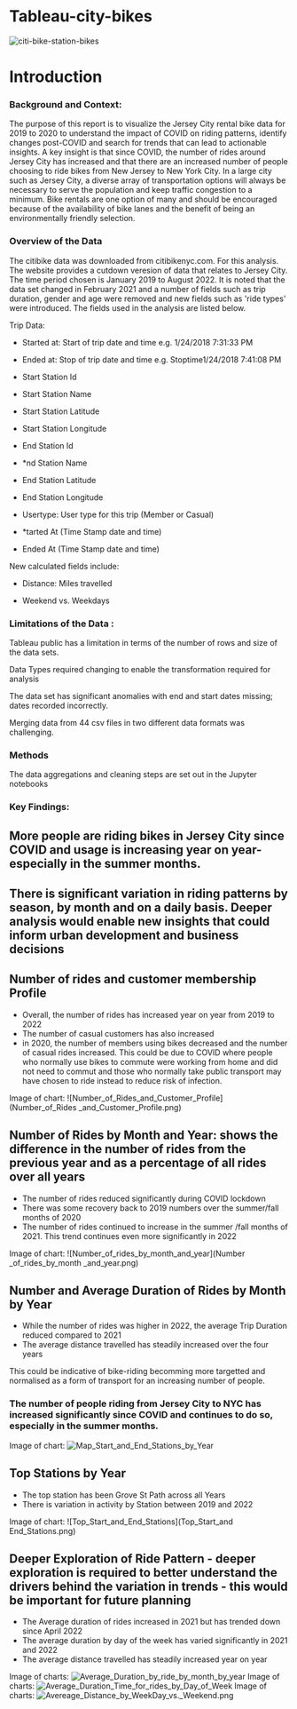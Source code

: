 
# Tableau-city-bikes

![citi-bike-station-bikes](citi-bike-station-bikes.jpg)

# Introduction


### Background and Context:

The purpose of this report is to visualize the Jersey City rental bike data for 2019 to 2020 to understand the impact of COVID on riding patterns, identify changes post-COVID and search for trends that can lead to actionable insights. A key insight is that since COVID, the number of rides around Jersey City has increased and that there are an increased number of people choosing to ride bikes from New Jersey to New York City. In a large city such as Jersey City, a diverse array of transportation options will always be necessary to serve the population and keep traffic congestion to a minimum. Bike rentals are one option of many and should be encouraged because of the availability of bike lanes and the benefit of being an environmentally friendly selection.

### Overview of the Data              

The citibike data was downloaded from citibikenyc.com. For this analysis. The website provides a cutdown veresion of data that relates to Jersey City. The time period chosen is January 2019 to August 2022. It is noted that the data set changed in February 2021 and a number of fields such as trip duration, gender and age were removed and new fields such as 'ride types' were introduced. The fields used in the analysis are listed below.

Trip Data:

* Started at: Start of trip date and time e.g. 1/24/2018 7:31:33 PM

* Ended at: Stop of trip date and time e.g. Stoptime1/24/2018 7:41:08 PM

* Start Station Id

* Start Station Name

* Start Station Latitude

* Start Station Longitude

* End Station Id

* *nd Station Name

* End Station Latitude

* End Station Longitude

* Usertype: User type for this trip (Member or Casual)

* *tarted At (Time Stamp date and time)

* Ended At (Time Stamp date and time)

New calculated fields include:

* Distance: Miles travelled 

* Weekend vs. Weekdays

### Limitations of the Data :

Tableau public has a limitation in terms of the number of rows and size of the data sets. 

Data Types required changing to enable the transformation required for analysis

The data set has significant anomalies with end and start dates missing; dates recorded incorrectly. 

Merging data from 44 csv files in two different data formats was challenging. 

### Methods 

The data aggregations and cleaning steps are set out in the Jupyter notebooks 

### Key Findings: 

## More people are riding bikes in Jersey City since COVID and usage is increasing year on year- especially in the summer months.
## There is significant variation in riding patterns by season, by month and on a daily basis. Deeper analysis would enable new insights that could inform urban development and business decisions

## Number of rides and customer membership Profile 

* Overall, the number of rides has increased year on year from 2019 to 2022
* The number of casual customers has also increased
* in 2020, the number of members using bikes decreased and the number of casual rides increased. This could be due to COVID where people who normally use bikes to commute were working from home and did not need to commut and those who normally take public transport may have chosen to ride instead to reduce risk of infection.

Image of chart: ![Number_of_Rides_and_Customer_Profile](Number_of_Rides _and_Customer_Profile.png)

## Number of Rides by Month and Year: shows the difference in the number of rides from the previous year and as a percentage of all rides over all years

* The number of rides reduced significantly during COVID lockdown
* There was some recovery back to 2019 numbers over the summer/fall months of 2020
* The number of rides continued to increase in the summer /fall months of 2021. This trend continues even more significantly in 2022

Image of chart: ![Number_of_rides_by_month_and_year](Number _of_rides_by_month _and_year.png)

## Number and Average Duration of Rides by Month by Year

* While the number of rides was higher in 2022, the average Trip Duration reduced compared to 2021
* The average distance travelled has steadily increased over the four years 

This could be indicative of bike-riding becomming more targetted and normalised as a form of transport for an increasing number of people.

### The number of people riding from Jersey City to NYC has increased significantly since COVID and continues to do so, especially in the summer months.
Image of chart: ![Map_Start_and_End_Stations_by_Year](Map_Start_and_End_Stations_by_Year.png)

## Top Stations by Year 

* The top station has been Grove St Path across all Years 
* There is variation in activity by Station between 2019 and 2022 

Image of chart: ![Top_Start_and_End_Stations](Top_Start_and End_Stations.png)

## Deeper Exploration of Ride Pattern - deeper exploration is required to better understand the drivers behind the variation in trends - this would be important for future planning 

* The Average duration of rides increased in 2021 but has trended down since April 2022
* The average duration by day of the week has varied significantly in 2021 and 2022  
* The average distance travelled has steadily increased year on year 

Image of charts: ![Average_Duration_by_ride_by_month_by_year](Average_Duration_by_ride_by_month_by_year.png)
Image of charts: ![Average_Duration_Time_for_rides_by_Day_of_Week](Average_Duration_Time_for_rides_by_Day_of_Week.png)
Image of charts: ![Avereage_Distance_by_WeekDay_vs._Weekend.png](Avereage_Distance_by_WeekDay_vs._Weekend.png)



